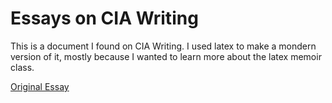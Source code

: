 # Essays on CIA Writing

This is a document I found on CIA Writing. I used latex to make a mondern version of it, mostly because I wanted to learn more about the latex memoir class. 

[Original Essay](https://www.cia.gov/readingroom/document/cia-rdp78-00915r001400200001-3)
